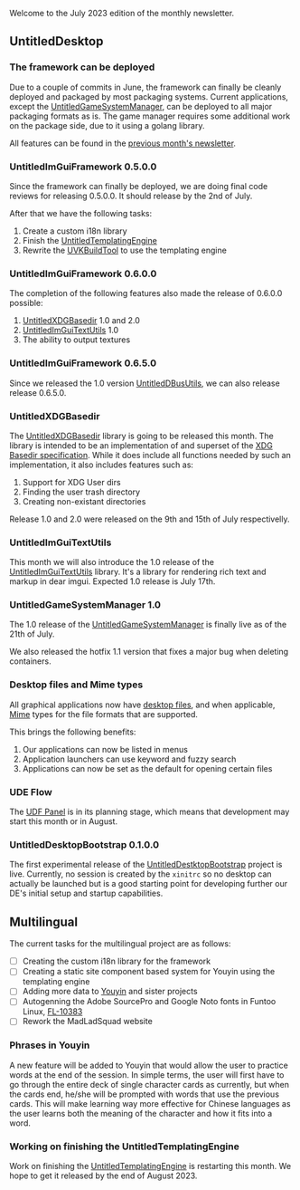 Welcome to the July 2023 edition of the monthly newsletter.

## UntitledDesktop
### The framework can be deployed
Due to a couple of commits in June, the framework can finally be cleanly deployed and packaged by most packaging systems. 
Current applications, except the [UntitledGameSystemManager](https://github.com/MadLadSquad/UntitledGameSystemManager), 
can be deployed to all major packaging formats as is. The game manager requires some additional work on the package side, 
due to it using a golang library.

All features can be found in the 
[previous month's newsletter](https://madladsquad.com/monthly-newsletter/2023/June#untitledimguiframework-0500-part-2).

### UntitledImGuiFramework 0.5.0.0
Since the framework can finally be deployed, we are doing final code reviews for releasing 0.5.0.0. It should release by the 2nd 
of July.

After that we have the following tasks:

1. Create a custom i18n library
1. Finish the [UntitledTemplatingEngine](https://github.com/MadLadSquad/UntitledTemplatingEngine)
1. Rewrite the [UVKBuildTool](https://github.com/MadLadSquad/UVKBuildTool) to use the templating engine

### UntitledImGuiFramework 0.6.0.0
The completion of the following features also made the release of 0.6.0.0 possible:

1. [UntitledXDGBasedir](https://github.com/MadLadSquad/UntitledXDGBasedir)  1.0 and 2.0
1. [UntitledImGuiTextUtils](https://github.com/MadLadSquad/UntitledImGuiTextUtils) 1.0
1. The ability to output textures

### UntitledImGuiFramework 0.6.5.0
Since we released the 1.0 version [UntitledDBusUtils](https://github.com/MadLadSquad/UntitledDBusUtils), we can also release
release 0.6.5.0.

### UntitledXDGBasedir
The [UntitledXDGBasedir](https://github.com/MadLadSquad/UntitledXDGBasedir) library is going to be released this month.
The library is intended to be an implementation of and superset of the 
[XDG Basedir specification](https://specifications.freedesktop.org/basedir-spec/basedir-spec-latest.html). While it does include
all functions needed by such an implementation, it also includes features such as:

1. Support for XDG User dirs
1. Finding the user trash directory
1. Creating non-existant directories

Release 1.0 and 2.0 were released on the 9th and 15th of July respectivelly.

### UntitledImGuiTextUtils
This month we will also introduce the 1.0 release of the 
[UntitledImGuiTextUtils](https://github.com/MadLadSquad/UntitledImGuiTextUtils) library. It's a library for rendering rich text
and markup in dear imgui. Expected 1.0 release is July 17th.

### UntitledGameSystemManager 1.0
The 1.0 release of the [UntitledGameSystemManager](https://github.com/MadLadSquad/UntitledGameSystemManager) is finally live as of
the 21th of July.

We also released the hotfix 1.1 version that fixes a major bug when deleting containers.

### Desktop files and Mime types
All graphical applications now have [desktop files](https://www.freedesktop.org/wiki/Specifications/desktop-entry-spec/), and when applicable, [Mime](https://en.wikipedia.org/wiki/MIME) types for the file formats that are supported.

This brings the following benefits:

1. Our applications can now be listed in menus
1. Application launchers can use keyword and fuzzy search
1. Applications can now be set as the default for opening certain files

### UDE Flow
The [UDF Panel](https://github.com/MadLadSquad/UDFPanel) is in its planning stage, which means that development may start this 
month or in August.

### UntitledDesktopBootstrap 0.1.0.0
The first experimental release of the [UntitledDestktopBootstrap](https://github.com/MadLadSquad/UntitledDestkopBootstrap)
project is live. Currently, no session is created by the `xinitrc` so no desktop can actually be launched but is a good starting
point for developing further our DE's initial setup and startup capabilities.

## Multilingual
The current tasks for the multilingual project are as follows:

- [ ] Creating the custom i18n library for the framework
- [ ] Creating a static site component based system for Youyin using the templating engine
- [ ] Adding more data to [Youyin](https://youyin.madladsquad.com/) and sister projects
- [ ] Autogenning the Adobe SourcePro and Google Noto fonts in Funtoo Linux, [FL-10383](https://bugs.funtoo.org/browse/FL-10383)
- [ ] Rework the MadLadSquad website

### Phrases in Youyin
A new feature will be added to Youyin that would allow the user to practice words at the end of the session. In simple terms, 
the user will first have to go through the entire deck of single character cards as currently, but when the cards end, 
he/she will be prompted with words that use the previous cards. This will make learning way more effective for Chinese 
languages as the user learns both the meaning of the character and how it fits into a word.

### Working on finishing the UntitledTemplatingEngine
Work on finishing the [UntitledTemplatingEngine](https://github.com/MadLadSquad/UntitledTemplatingEngine) is restarting this 
month. We hope to get it released by the end of August 2023.

